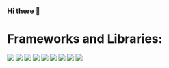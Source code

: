 
### Hi there 👋

# Frameworks and Libraries:

<p>
    <img src="https://img.shields.io/badge/-C%23-239120?logo=csharp&logoColor=white&style=for-the-badge" />
    <img src="https://img.shields.io/badge/-.NET-512BD4?logo=.net&logoColor=white&style=for-the-badge" />
    <!-- <img src="https://img.shields.io/badge/-ASP.NET-blueviolet?logo=.net&logoColor=white&style=flat-square" /> -->
    <img src="https://img.shields.io/badge/-BLAZOR-blueviolet?logo=blazor&logoColor=white&style=for-the-badge" />
    <img src="https://img.shields.io/badge/-XAMARIN-3498DB?logo=xamarin&logoColor=white&style=for-the-badge" />
    <!-- <img src="https://img.shields.io/badge/-WPF-black?logo=wpf&logoColor=white&style=flat-square" /> -->
    <img src="https://img.shields.io/badge/-SQL-CC2927?logo=Microsoft SQL Server&logoColor=white&style=for-the-badge" />
    <img src="https://img.shields.io/badge/-UNITY-black?logo=unity&logoColor=white&style=for-the-badge" />
    <img src="https://img.shields.io/badge/-VS-5C2D91?logo=visual-studio&logoColor=white&style=for-the-badge" />
    <!-- <img src="https://img.shields.io/badge/-VS CODE-007ACC?logo=Visual-Studio-Code=white&style=flat-square" /> -->
    <img src="https://img.shields.io/badge/-GIT-F05032?logo=git&logoColor=white&style=for-the-badge" />
    <img src="https://img.shields.io/badge/-GITHUB-181717?logo=github&logoColor=white&style=for-the-badge" />
</p>

<!--
**Martin-Pucalka/martin-pucalka** is a ✨ _special_ ✨ repository because its `README.md` (this file) appears on your GitHub profile.

Here are some ideas to get you started:

- 🔭 I’m currently working on ...
- 🌱 I’m currently learning ...
- 👯 I’m looking to collaborate on ...
- 🤔 I’m looking for help with ...
- 💬 Ask me about ...
- 📫 How to reach me: ...
- 😄 Pronouns: ...
- ⚡ Fun fact: ...
-->
